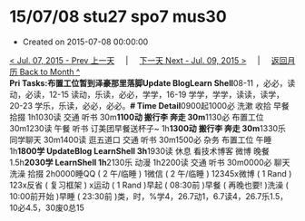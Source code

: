 # 15/07/08 stu27 spo7 mus30

* Created on 2015-07-08 00:00:00

[&lt; Jul. 07, 2015 - Prev 上一天](d07.md)     \|     [下一天 Next - Jul. 09, 2015 &gt;](d09.md)     \|     [返回月历 Back to Month ^](index.md)   
**Pri Tasks:**布置工位暂到泽豪那里落脚Update Blog**Learn Shell**08-11 ，必必，读动，必读，12-15 读动，乐读，必必，学学，16-19 学学，学学，读读，读学，20-23 学乐，乐读，必必，必必。**\# Time Detail**0900起1000必 洗漱 收拾 早餐 拾掇 1h1030读 交通 听书 30m**1100动 搬行李 奔走 30m**1130必 布置工位 30m1230读 午餐 听书 订美团早餐送杯子~ 1h**1300动 搬行李 奔走 30m**1330乐 同学聊天 30m1400读 逛五道口 交通 听书 30m1500必 杂务 布置工位 午睡 1h**1800学 UpdateBlog LearnShell 3h**1930读 休息 看技术博客 微博 晚餐 1.5h**2030学 LearnShell 1h**2130乐 动漫 1h2200读 交通 听书 30m0000必 聊天 洗澡 拾掇 2h0000睡QQ \( 2 午/临睡 \) 1微信 \( 2 午/临睡 \) 12345x微博 \( 1 Rand \) 123x反省 \( 复习框架 \) x运动 \( 1 Rand \)早起 \( 08:30前 \)早餐 \( 再晚也要! \)洗澡 \( 10:00前开始 \)早睡 \( 23:30前 \)类，时，%学4，26.7动1，6.7读4，26.7乐1.5，10必4.5，30废0总15

